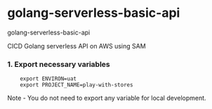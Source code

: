 # golang-serverless-basic-api
golang-serverless-basic-api

CICD Golang serverless API on AWS using SAM

### 1. Export necessary variables
``` export ORG_ID=foo
    export ENVIRON=uat
    export PROJECT_NAME=play-with-stores
```
Note - You do not need to export any variable for local development. 
